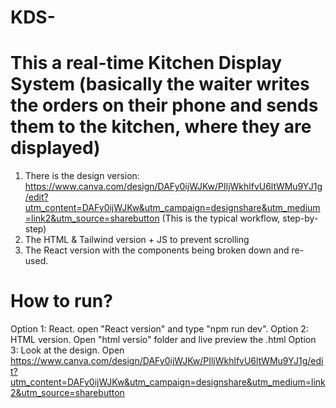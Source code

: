 # KDS-

# This a real-time Kitchen Display System (basically the waiter writes the orders on their phone and sends them to the kitchen, where they are displayed)


1. There is the design version: https://www.canva.com/design/DAFy0ijWJKw/PIljWkhlfvU6ltWMu9YJ1g/edit?utm_content=DAFy0ijWJKw&utm_campaign=designshare&utm_medium=link2&utm_source=sharebutton (This is the typical workflow, step-by-step)
2. The HTML & Tailwind version + JS to prevent scrolling
3. The React version with the components being broken down and re-used.

# How to run?
Option 1: React. open "React version" and type "npm run dev".
Option 2: HTML version. Open "html versio" folder and live preview the .html
Option 3: Look at the design. Open https://www.canva.com/design/DAFy0ijWJKw/PIljWkhlfvU6ltWMu9YJ1g/edit?utm_content=DAFy0ijWJKw&utm_campaign=designshare&utm_medium=link2&utm_source=sharebutton 
